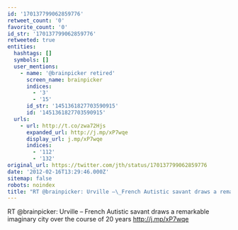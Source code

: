 ```yaml
---
id: '170137799062859776'
retweet_count: '0'
favorite_count: '0'
id_str: '170137799062859776'
retweeted: true
entities:
  hashtags: []
  symbols: []
  user_mentions:
    - name: '@brainpicker retired'
      screen_name: brainpicker
      indices:
        - '3'
        - '15'
      id_str: '1451361827703590915'
      id: '1451361827703590915'
  urls:
    - url: http://t.co/zwa72Hjs
      expanded_url: http://j.mp/xP7wqe
      display_url: j.mp/xP7wqe
      indices:
        - '112'
        - '132'
original_url: https://twitter.com/jth/status/170137799062859776
date: '2012-02-16T13:29:46.000Z'
sitemap: false
robots: noindex
title: "RT @brainpicker: Urville –\_French Autistic savant draws a remarkable imaginary city over the course …"
---
```


RT @brainpicker: Urville – French Autistic savant draws a remarkable imaginary city over the course of 20 years http://j.mp/xP7wqe